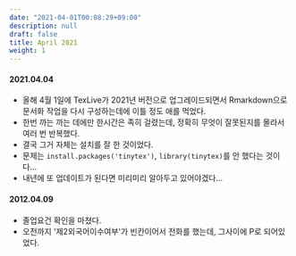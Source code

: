 ```yaml
---
date: "2021-04-01T00:08:29+09:00"
description: null
draft: false
title: April 2021
weight: 1
---
```


#### 2021.04.04
- 올해 4월 1일에 TexLive가 2021년 버전으로 업그레이드되면서 Rmarkdown으로 문서화 작업을 다시 구성하는데에 이틀 정도 애를 먹었다.
- 한번 까는 까는 데에만 한시간은 족히 걸렸는데, 정확히 무엇이 잘못된지를 몰라서 여러 번 반복했다.
- 결국 그거 자체는 설치를 잘 한 것이었다.
- 문제는 `install.packages('tinytex')`, `library(tinytex)`를 안 했다는 것이다...
- 내년에 또 업데이트가 된다면 미리미리 알아두고 있어야겠다...

#### 2012.04.09
- 졸업요건 확인을 마쳤다.
- 오전까지 '제2외국어이수여부'가 빈칸이어서 전화를 했는데, 그사이에 P로 되어있었다.